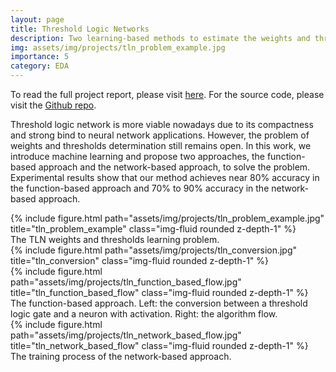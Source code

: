 ```yaml
---
layout: page
title: Threshold Logic Networks
description: Two learning-based methods to estimate the weights and thresholds of threshold logic networks (TLN).
img: assets/img/projects/tln_problem_example.jpg
importance: 5
category: EDA
---
```


To read the full project report, please visit <a href="https://kevinchang73.github.io/assets/pdf/tln.pdf">here</a>. For the source code, please visit the <a href="https://github.com/kevinchang73/2021Fall_LSV_Final_Project">Github repo</a>.

Threshold logic network is more viable nowadays due to its compactness and strong bind to neural network applications. However, the problem of weights and thresholds determination still remains open. In this work, we introduce machine learning and propose two approaches, the function-based approach and the network-based approach, to solve the problem. Experimental results show that our method achieves near 80% accuracy in the function-based approach and 70% to 90% accuracy in the network-based approach.

<div class="row justify-content-md-center">
    <div class="col-sm-8 mt-3 mt-md-0">
        {% include figure.html path="assets/img/projects/tln_problem_example.jpg" title="tln_problem_example" class="img-fluid rounded z-depth-1" %}
    </div>
</div>
<div class="caption">
    The TLN weights and thresholds learning problem.
</div>

<div class="row">
    <div class="col-sm-8 mt-3 mt-md-0">
        {% include figure.html path="assets/img/projects/tln_conversion.jpg" title="tln_conversion" class="img-fluid rounded z-depth-1" %}
    </div>
    <div class="col-sm-4 mt-3 mt-md-0">
        {% include figure.html path="assets/img/projects/tln_function_based_flow.jpg" title="tln_function_based_flow" class="img-fluid rounded z-depth-1" %}
    </div>
</div>
<div class="caption">
    The function-based approach. Left: the conversion between a threshold logic gate and a neuron with activation. Right: the algorithm flow.
</div>

<div class="row justify-content-md-center">
    <div class="col-sm-8 mt-3 mt-md-0">
        {% include figure.html path="assets/img/projects/tln_network_based_flow.jpg" title="tln_network_based_flow" class="img-fluid rounded z-depth-1" %}
    </div>
</div>
<div class="caption">
    The training process of the network-based approach.
</div>
